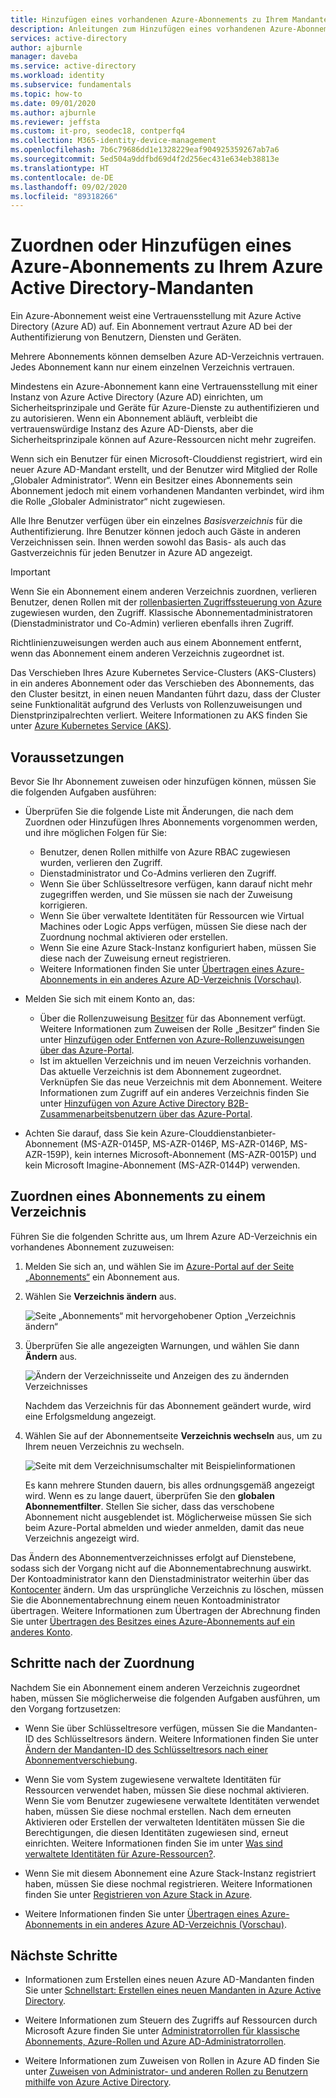 ```yaml
---
title: Hinzufügen eines vorhandenen Azure-Abonnements zu Ihrem Mandanten – Azure AD
description: Anleitungen zum Hinzufügen eines vorhandenen Azure-Abonnements zu Ihrem Azure Active Directory-Mandanten.
services: active-directory
author: ajburnle
manager: daveba
ms.service: active-directory
ms.workload: identity
ms.subservice: fundamentals
ms.topic: how-to
ms.date: 09/01/2020
ms.author: ajburnle
ms.reviewer: jeffsta
ms.custom: it-pro, seodec18, contperfq4
ms.collection: M365-identity-device-management
ms.openlocfilehash: 7b6c79686dd1e1328229eaf904925359267ab7a6
ms.sourcegitcommit: 5ed504a9ddfbd69d4f2d256ec431e634eb38813e
ms.translationtype: HT
ms.contentlocale: de-DE
ms.lasthandoff: 09/02/2020
ms.locfileid: "89318266"
---
```

# <a name="associate-or-add-an-azure-subscription-to-your-azure-active-directory-tenant"></a>Zuordnen oder Hinzufügen eines Azure-Abonnements zu Ihrem Azure Active Directory-Mandanten

Ein Azure-Abonnement weist eine Vertrauensstellung mit Azure Active Directory (Azure AD) auf. Ein Abonnement vertraut Azure AD bei der Authentifizierung von Benutzern, Diensten und Geräten.

Mehrere Abonnements können demselben Azure AD-Verzeichnis vertrauen. Jedes Abonnement kann nur einem einzelnen Verzeichnis vertrauen.

Mindestens ein Azure-Abonnement kann eine Vertrauensstellung mit einer Instanz von Azure Active Directory (Azure AD) einrichten, um Sicherheitsprinzipale und Geräte für Azure-Dienste zu authentifizieren und zu autorisieren.  Wenn ein Abonnement abläuft, verbleibt die vertrauenswürdige Instanz des Azure AD-Diensts, aber die Sicherheitsprinzipale können auf Azure-Ressourcen nicht mehr zugreifen.

Wenn sich ein Benutzer für einen Microsoft-Clouddienst registriert, wird ein neuer Azure AD-Mandant erstellt, und der Benutzer wird Mitglied der Rolle „Globaler Administrator“. Wenn ein Besitzer eines Abonnements sein Abonnement jedoch mit einem vorhandenen Mandanten verbindet, wird ihm die Rolle „Globaler Administrator“ nicht zugewiesen.

Alle Ihre Benutzer verfügen über ein einzelnes *Basisverzeichnis* für die Authentifizierung. Ihre Benutzer können jedoch auch Gäste in anderen Verzeichnissen sein. Ihnen werden sowohl das Basis- als auch das Gastverzeichnis für jeden Benutzer in Azure AD angezeigt.

> [!Important]
> Wenn Sie ein Abonnement einem anderen Verzeichnis zuordnen, verlieren Benutzer, denen Rollen mit der [rollenbasierten Zugriffssteuerung von Azure](../../role-based-access-control/role-assignments-portal.md) zugewiesen wurden, den Zugriff. Klassische Abonnementadministratoren (Dienstadministrator und Co-Admin) verlieren ebenfalls ihren Zugriff.
>
> Richtlinienzuweisungen werden auch aus einem Abonnement entfernt, wenn das Abonnement einem anderen Verzeichnis zugeordnet ist.
>
> Das Verschieben Ihres Azure Kubernetes Service-Clusters (AKS-Clusters) in ein anderes Abonnement oder das Verschieben des Abonnements, das den Cluster besitzt, in einen neuen Mandanten führt dazu, dass der Cluster seine Funktionalität aufgrund des Verlusts von Rollenzuweisungen und Dienstprinzipalrechten verliert. Weitere Informationen zu AKS finden Sie unter [Azure Kubernetes Service (AKS)](../../aks/index.yml).

## <a name="before-you-begin"></a>Voraussetzungen

Bevor Sie Ihr Abonnement zuweisen oder hinzufügen können, müssen Sie die folgenden Aufgaben ausführen:

- Überprüfen Sie die folgende Liste mit Änderungen, die nach dem Zuordnen oder Hinzufügen Ihres Abonnements vorgenommen werden, und ihre möglichen Folgen für Sie:

  - Benutzer, denen Rollen mithilfe von Azure RBAC zugewiesen wurden, verlieren den Zugriff.
  - Dienstadministrator und Co-Admins verlieren den Zugriff.
  - Wenn Sie über Schlüsseltresore verfügen, kann darauf nicht mehr zugegriffen werden, und Sie müssen sie nach der Zuweisung korrigieren.
  - Wenn Sie über verwaltete Identitäten für Ressourcen wie Virtual Machines oder Logic Apps verfügen, müssen Sie diese nach der Zuordnung nochmal aktivieren oder erstellen.
  - Wenn Sie eine Azure Stack-Instanz konfiguriert haben, müssen Sie diese nach der Zuweisung erneut registrieren.
  - Weitere Informationen finden Sie unter [Übertragen eines Azure-Abonnements in ein anderes Azure AD-Verzeichnis (Vorschau)](../../role-based-access-control/transfer-subscription.md).

- Melden Sie sich mit einem Konto an, das:

  - Über die Rollenzuweisung [Besitzer](../../role-based-access-control/built-in-roles.md#owner) für das Abonnement verfügt. Weitere Informationen zum Zuweisen der Rolle „Besitzer“ finden Sie unter [Hinzufügen oder Entfernen von Azure-Rollenzuweisungen über das Azure-Portal](../../role-based-access-control/role-assignments-portal.md).
  - Ist im aktuellen Verzeichnis und im neuen Verzeichnis vorhanden. Das aktuelle Verzeichnis ist dem Abonnement zugeordnet. Verknüpfen Sie das neue Verzeichnis mit dem Abonnement. Weitere Informationen zum Zugriff auf ein anderes Verzeichnis finden Sie unter [Hinzufügen von Azure Active Directory B2B-Zusammenarbeitsbenutzern über das Azure-Portal](../external-identities/add-users-administrator.md).

- Achten Sie darauf, dass Sie kein Azure-Clouddienstanbieter-Abonnement (MS-AZR-0145P, MS-AZR-0146P, MS-AZR-0146P, MS-AZR-159P), kein internes Microsoft-Abonnement (MS-AZR-0015P) und kein Microsoft Imagine-Abonnement (MS-AZR-0144P) verwenden.

## <a name="associate-a-subscription-to-a-directory"></a>Zuordnen eines Abonnements zu einem Verzeichnis<a name="to-associate-an-existing-subscription-to-your-azure-ad-directory"></a>

Führen Sie die folgenden Schritte aus, um Ihrem Azure AD-Verzeichnis ein vorhandenes Abonnement zuzuweisen:

1. Melden Sie sich an, und wählen Sie im [Azure-Portal auf der Seite „Abonnements“](https://portal.azure.com/#blade/Microsoft_Azure_Billing/SubscriptionsBlade) ein Abonnement aus.

1. Wählen Sie **Verzeichnis ändern** aus.

   ![Seite „Abonnements“ mit hervorgehobener Option „Verzeichnis ändern“](media/active-directory-how-subscriptions-associated-directory/change-directory-in-azure-subscriptions.png)

1. Überprüfen Sie alle angezeigten Warnungen, und wählen Sie dann **Ändern** aus.

   ![Ändern der Verzeichnisseite und Anzeigen des zu ändernden Verzeichnisses](media/active-directory-how-subscriptions-associated-directory/edit-directory-ui.png)

   Nachdem das Verzeichnis für das Abonnement geändert wurde, wird eine Erfolgsmeldung angezeigt.

1. Wählen Sie auf der Abonnementseite **Verzeichnis wechseln** aus, um zu Ihrem neuen Verzeichnis zu wechseln.

   ![Seite mit dem Verzeichnisumschalter mit Beispielinformationen](media/active-directory-how-subscriptions-associated-directory/directory-switcher.png)

   Es kann mehrere Stunden dauern, bis alles ordnungsgemäß angezeigt wird. Wenn es zu lange dauert, überprüfen Sie den **globalen Abonnementfilter**. Stellen Sie sicher, dass das verschobene Abonnement nicht ausgeblendet ist. Möglicherweise müssen Sie sich beim Azure-Portal abmelden und wieder anmelden, damit das neue Verzeichnis angezeigt wird.

Das Ändern des Abonnementverzeichnisses erfolgt auf Dienstebene, sodass sich der Vorgang nicht auf die Abonnementabrechnung auswirkt. Der Kontoadministrator kann den Dienstadministrator weiterhin über das [Kontocenter](https://account.azure.com/subscriptions) ändern. Um das ursprüngliche Verzeichnis zu löschen, müssen Sie die Abonnementabrechnung einem neuen Kontoadministrator übertragen. Weitere Informationen zum Übertragen der Abrechnung finden Sie unter [Übertragen des Besitzes eines Azure-Abonnements auf ein anderes Konto](../../cost-management-billing/manage/billing-subscription-transfer.md).

## <a name="post-association-steps"></a>Schritte nach der Zuordnung

Nachdem Sie ein Abonnement einem anderen Verzeichnis zugeordnet haben, müssen Sie möglicherweise die folgenden Aufgaben ausführen, um den Vorgang fortzusetzen:

- Wenn Sie über Schlüsseltresore verfügen, müssen Sie die Mandanten-ID des Schlüsseltresors ändern. Weitere Informationen finden Sie unter [Ändern der Mandanten-ID des Schlüsseltresors nach einer Abonnementverschiebung](../../key-vault/general/move-subscription.md).

- Wenn Sie vom System zugewiesene verwaltete Identitäten für Ressourcen verwendet haben, müssen Sie diese nochmal aktivieren. Wenn Sie vom Benutzer zugewiesene verwaltete Identitäten verwendet haben, müssen Sie diese nochmal erstellen. Nach dem erneuten Aktivieren oder Erstellen der verwalteten Identitäten müssen Sie die Berechtigungen, die diesen Identitäten zugewiesen sind, erneut einrichten. Weitere Informationen finden Sie im unter [Was sind verwaltete Identitäten für Azure-Ressourcen?](../managed-identities-azure-resources/overview.md).

- Wenn Sie mit diesem Abonnement eine Azure Stack-Instanz registriert haben, müssen Sie diese nochmal registrieren. Weitere Informationen finden Sie unter [Registrieren von Azure Stack in Azure](/azure-stack/operator/azure-stack-registration).

- Weitere Informationen finden Sie unter [Übertragen eines Azure-Abonnements in ein anderes Azure AD-Verzeichnis (Vorschau)](../../role-based-access-control/transfer-subscription.md).

## <a name="next-steps"></a>Nächste Schritte

- Informationen zum Erstellen eines neuen Azure AD-Mandanten finden Sie unter [Schnellstart: Erstellen eines neuen Mandanten in Azure Active Directory](active-directory-access-create-new-tenant.md).

- Weitere Informationen zum Steuern des Zugriffs auf Ressourcen durch Microsoft Azure finden Sie unter [Administratorrollen für klassische Abonnements, Azure-Rollen und Azure AD-Administratorrollen](../../role-based-access-control/rbac-and-directory-admin-roles.md).

- Weitere Informationen zum Zuweisen von Rollen in Azure AD finden Sie unter [Zuweisen von Administrator- und anderen Rollen zu Benutzern mithilfe von Azure Active Directory](active-directory-users-assign-role-azure-portal.md).